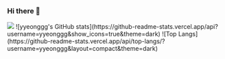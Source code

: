 ### Hi there 👋
 <img src="https://img.shields.io/badge/JavaScript-F7DF1E?style=flat-square&logo=JavaScript&logoColor=black"/>
![yyeonggg's GitHub stats](https://github-readme-stats.vercel.app/api?username=yyeonggg&show_icons=true&theme=dark)
![Top Langs](https://github-readme-stats.vercel.app/api/top-langs/?username=yyeonggg&layout=compact&theme=dark)
